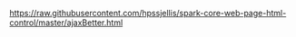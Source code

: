 https://raw.githubusercontent.com/hpssjellis/spark-core-web-page-html-control/master/ajaxBetter.html
